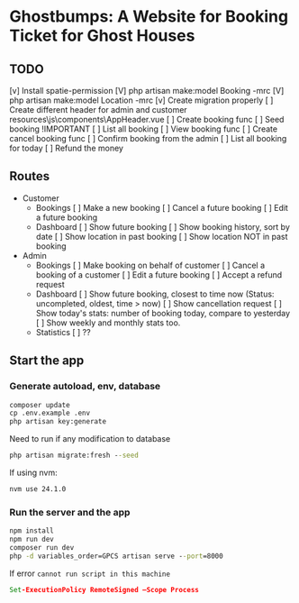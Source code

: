 # Ghostbumps: A Website for Booking Ticket for Ghost Houses

## TODO

[v] Install spatie-permission
[V] php artisan make:model Booking -mrc
[V] php artisan make:model Location -mrc
[v] Create migration properly
[ ] Create different header for admin and customer resources\js\components\AppHeader.vue
[ ] Create booking func
    [ ] Seed booking !IMPORTANT
    [ ] List all booking
    [ ] View booking func
    [ ] Create cancel booking func
[ ] Confirm booking from the admin
    [ ] List all booking for today
    [ ] Refund the money

## Routes

- Customer
    - Bookings
        [ ] Make a new booking
        [ ] Cancel a future booking
        [ ] Edit a future booking
    - Dashboard
        [ ] Show future booking
        [ ] Show booking history, sort by date
        [ ] Show location in past booking
        [ ] Show location NOT in past booking
- Admin
    - Bookings
        [ ] Make booking on behalf of customer
        [ ] Cancel a booking of a customer
        [ ] Edit a future booking
        [ ] Accept a refund request
    - Dashboard
        [ ] Show future booking, closest to time now (Status: uncompleted, oldest, time > now)
        [ ] Show cancellation request
        [ ] Show today's stats: number of booking today, compare to yesterday
        [ ] Show weekly and monthly stats too.
        <!-- https://github.com/nathanreyes/v-calendar/issues/632 -->
    - Statistics
        [ ] ??

## Start the app

### Generate autoload, env, database

```cmd
composer update
cp .env.example .env
php artisan key:generate
```

Need to run if any modification to database

```cmd
php artisan migrate:fresh --seed
```

If using nvm:

```cmd
nvm use 24.1.0
```

### Run the server and the app

```cmd
npm install
npm run dev
composer run dev
php -d variables_order=GPCS artisan serve --port=8000
```

If error `cannot run script in this machine`

```cmd
Set-ExecutionPolicy RemoteSigned –Scope Process
```
